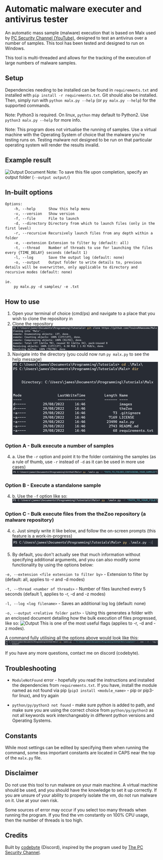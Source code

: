 # Automatic malware executer and antivirus tester
An automatic mass sample (malware) execution that is based on Malx used by [PC Security Channel (YouTube)](https://thepcsecuritychannel.com), designed to test an antivirus over a number of samples. This tool has been tested and designed to run on Windows.

This tool is multi-threaded and allows for the tracking of the execution of large numbers of malware samples.
## Setup
Dependencies needing to be installed can be found in `requirements.txt` and installed with `pip install -r requirements.txt`. Git should also be installed.
Then, simply run with `python malx.py --help` (or `py malx.py --help`) for the supported commands.

Note: Python3 is required. On linux, `python` may default to Python2. Use `python3 malx.py --help` for more info.

Note: This program does not virtualise the running of samples. Use a virtual machine with the Operating System of choice that the malware you're testing runs on. Testing malware not designed to be run on that particular operating system will render the results invalid.

## Example result
![Output Document](images/example_output.png "Example output")
Note: To save this file upon completion, specify an output folder (`--output output/`)

## In-built options

```
Options:
    -h, --help      Show this help menu
    -v, --version   Show version
    -f, --file      File to launch
    -d, --directory Directory from which to launch files (only in the first level)
    -r, --recursive Recursively launch files from any depth within a folder
    -e, --extension Extension to filter by (default: all)
    -t, --thread    Number of threads to use for launching the files every {TIME_DELAY} seconds (default 1)
    -l, --log       Save the output log (default: none)
    -o, --output    Output folder to write details to, previous details will be overwritten, only applicable to directory and recursive modes (default: none)

ie.
    py malx.py -d samples/ -e .txt
```

## How to use 
1) Open your terminal of choice (cmd/ps) and navigate to a place that you wish to clone the repository in
2) Clone the repository ![Step1](images/step1.png)
3) Navigate into the directory (you could now run `py malx.py` to see the help message) ![Step2](images/step2.png)
### Option A - Bulk execute a number of samples
4. a. Use the `-r` option and point it to the folder containing the samples (as a rule of thumb, use `-r` instead of `-d` as it can be used in more use cases) ![Step 3a](images/step3a.png)
### Option B - Execute a standalone sample 
4. b. Use the `-f` option like so: ![Step 3b](images/step3b.png)
### Option C - Bulk execute files from the theZoo repository (a malware repository)
4. c. Just simply write it like below, and follow the on-screen prompts (this feature is a work-in-progress) ![Step 3c](images/step3c.png)

5. By default, you don't actually see that much information without specifying additional arguments, and you can also modify some functionality by using the options below:

`-e, --extension <file extension to filter by>` - Extension to filter by (default: all, applies to -r and -d modes)

`-t, --thread <number of threads>` - Number of files launched every 5 seconds (default 1, applies to -r, -d and -z modes)

`-l, --log <log filename>` - Saves an additional log log (default: none)

`-o, --output <relative folder path>` - Using this generates a folder with an enclosed document detailing how the bulk execution of files progressed, like so: ![Output](images/example_output.png)
This is one of the most useful flags (applies to -r, -d and -z modes).

A command fully utilising all the options above would look like this: ![Step 6](images/step6.png)

If you have any more questions, contact me on discord (codebyte).

## Troubleshooting

- `ModuleNotFound` error - hopefully you read the instructions and installed the dependencies from `requirements.txt`. If you have, install the module named as not found via pip (`pip3 install <module_name>` - pip or pip3-for linux), and try again

- `python/py/python3 not found` - make sure python is added to path, and make sure you are using the correct choice from `python/py/python3` as not all keywords work interchangeably in different python versions and Operating Systems. 

## Constants

While most settings can be edited by specifying them when running the command, some less important constants are located in CAPS near the top of the `malx.py` file.

## Disclaimer
Do not use this tool to run malware on your main machine. A virtual machine should be used, and you should have the knowledge to set it up correctly. If you are unsure of your ability to properly isolate the vm, do not run malware on it.
Use at your own risk.

Some sources of error may occur if you select too many threads when running the program. If you find the vm constantly on 100% CPU usage, then the number of threads is too high.

## Credits
Built by [codebyte](https://infinitydev.org.uk) (Discord), inspired by the program used by [The PC Security Channel](https://thepcsecuritychannel.com).
